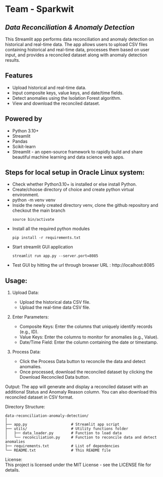 # Team - Sparkwit
## _Data Reconciliation & Anomaly Detection_


This Streamlit app performs data reconciliation and anomaly detection on historical and real-time data. The app allows users to upload CSV files containing historical and real-time data, processes them based on user input, and provides a reconciled dataset along with anomaly detection results.

## Features

- Upload historical and real-time data.
- Input composite keys, value keys, and date/time fields.
- Detect anomalies using the Isolation Forest algorithm.
- View and download the reconciled dataset.

## Powered by
- Python 3.10+
- Streamlit
- Pandas
- Scikit-learn
- Streamlit - an open-source framework to rapidly build and share beautiful machine learning and data science web apps.


## Steps for local setup in Oracle Linux system:
- Check whether Python3.10+ is installed or else install Python.
- Create/choose directory of choice and create python virtual environment.
- python -m venv venv
- Inside the newly created directory venv, clone the github repository and checkout the main branch
  ```shell
  source bin/activate 
  ```
- Install all the required python modules
  ```shell
  pip install -r requirements.txt 
  ```
- Start streamlit GUI application
  ```shell
  streamlit run app.py --server.port=8085 
  ```
- Test GUI  by hitting the url through browser
  URL : http://localhost:8085

## Usage:

1. Upload Data:
   - Upload the historical data CSV file.
   - Upload the real-time data CSV file.

2. Enter Parameters:
   - Composite Keys: Enter the columns that uniquely identify records (e.g., ID).
   - Value Keys: Enter the columns to monitor for anomalies (e.g., Value).
   - Date/Time Field: Enter the column containing the date or timestamp.

3. Process Data:
   - Click the Process Data button to reconcile the data and detect anomalies.
   - Once processed, download the reconciled dataset by clicking the Download Reconciled Data button.

Output:
The app will generate and display a reconciled dataset with an additional Status and Anomaly Reason column. You can also download this reconciled dataset in CSV format.

Directory Structure:
```
data-reconciliation-anomaly-detection/
│
├── app.py                    # Streamlit app script
├── utils/                    # Utility functions folder
│   ├── data_loader.py        # Function to load data
│   └── reconciliation.py     # Function to reconcile data and detect anomalies
├── requirements.txt          # List of dependencies
└── README.txt                # This README file
```

License:    
This project is licensed under the MIT License - see the LICENSE file for details.
